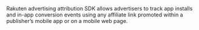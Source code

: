 
Rakuten advertising attribution SDK allows advertisers to track app installs and in-app conversion 
events using any affiliate link promoted within a publisher’s mobile app or on a mobile web page.